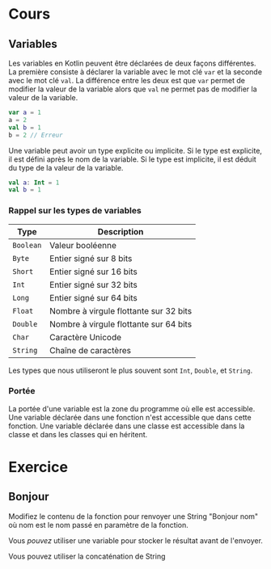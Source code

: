 # Cours

## Variables

Les variables en Kotlin peuvent être déclarées de deux façons différentes. La première consiste à déclarer la variable avec le mot clé `var` et la seconde avec le mot clé `val`. La différence entre les deux est que `var` permet de modifier la valeur de la variable alors que `val` ne permet pas de modifier la valeur de la variable.

```kotlin
var a = 1
a = 2
val b = 1
b = 2 // Erreur
```

Une variable peut avoir un type explicite ou implicite. Si le type est explicite, il est défini après le nom de la variable. Si le type est implicite, il est déduit du type de la valeur de la variable.

```kotlin
val a: Int = 1
val b = 1
```

### Rappel sur les types de variables

| Type | Description |
| --- | --- |
| `Boolean` | Valeur booléenne |
| `Byte` | Entier signé sur 8 bits |
| `Short` | Entier signé sur 16 bits |
| `Int` | Entier signé sur 32 bits |
| `Long` | Entier signé sur 64 bits |
| `Float` | Nombre à virgule flottante sur 32 bits |
| `Double` | Nombre à virgule flottante sur 64 bits |
| `Char` | Caractère Unicode |
| `String` | Chaîne de caractères |

Les types que nous utiliseront le plus souvent sont `Int`, `Double`, et `String`.

### Portée

La portée d'une variable est la zone du programme où elle est accessible. Une variable déclarée dans une fonction n'est accessible que dans cette fonction. Une variable déclarée dans une classe est accessible dans la classe et dans les classes qui en héritent.

# Exercice

## Bonjour

Modifiez le contenu de la fonction pour renvoyer une String "Bonjour nom" où nom est le nom passé en paramètre de la fonction.

Vous <i>pouvez</i> utiliser une variable pour stocker le résultat avant de l'envoyer.

<div class="hint">
  Vous pouvez utiliser la concaténation de String
</div>
